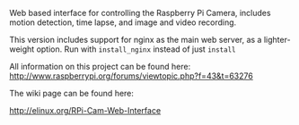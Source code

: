 Web based interface for controlling the Raspberry Pi Camera, includes motion detection, time lapse, and image and video recording.  
  
This version includes support for nginx as the main web server, as a lighter-weight option. Run with `install_nginx` instead of just `install`
  
All information on this project can be found here: http://www.raspberrypi.org/forums/viewtopic.php?f=43&t=63276

The wiki page can be found here:

http://elinux.org/RPi-Cam-Web-Interface
